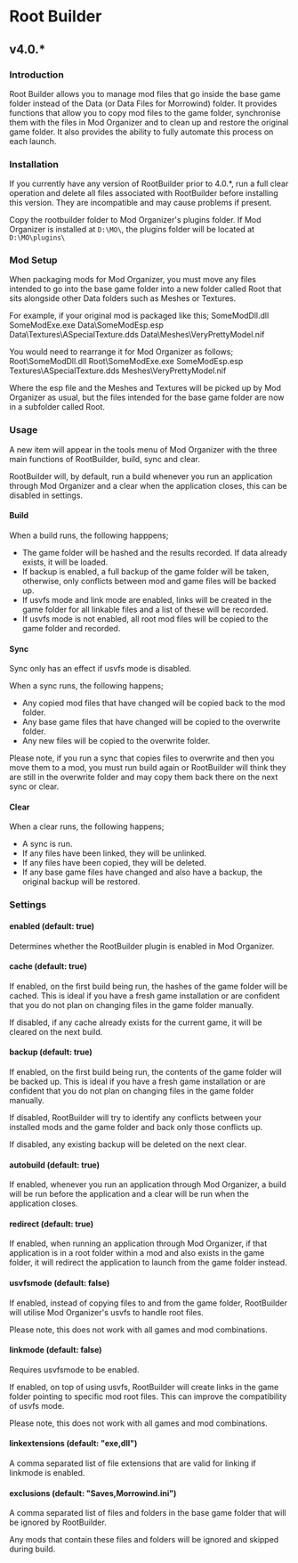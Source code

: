# Root Builder
## v4.0.*

### Introduction
Root Builder allows you to manage mod files that go inside the base game folder instead of the Data (or Data Files for Morrowind) folder. It provides functions that allow you to copy mod files to the game folder, synchronise them with the files in Mod Organizer and to clean up and restore the original game folder. It also provides the ability to fully automate this process on each launch.

### Installation
If you currently have any version of RootBuilder prior to 4.0.*, run a full clear operation and delete all files associated with RootBuilder before installing this version. They are incompatible and may cause problems if present.

Copy the rootbuilder folder to Mod Organizer's plugins folder. If Mod Organizer is installed at `D:\MO\`, the plugins folder will be located at `D:\MO\plugins\`

### Mod Setup
When packaging mods for Mod Organizer, you must move any files intended to go into the base game folder into a new folder called Root that sits alongside other Data folders such as Meshes or Textures. 

For example, if your original mod is packaged like this;
	SomeModDll.dll
	SomeModExe.exe
	Data\SomeModEsp.esp
	Data\Textures\ASpecialTexture.dds
	Data\Meshes\VeryPrettyModel.nif

You would need to rearrange it for Mod Organizer as follows;
	Root\SomeModDll.dll
	Root\SomeModExe.exe
	SomeModEsp.esp
	Textures\ASpecialTexture.dds
	Meshes\VeryPrettyModel.nif

Where the esp file and the Meshes and Textures will be picked up by Mod Organizer as usual, but the files intended for the base game folder are now in a subfolder called Root.

### Usage
A new item will appear in the tools menu of Mod Organizer with the three main functions of RootBuilder, build, sync and clear.

RootBuilder will, by default, run a build whenever you run an application through Mod Organizer and a clear when the application closes, this can be disabled in settings.

#### Build
When a build runs, the following happpens;
- The game folder will be hashed and the results recorded. If data already exists, it will be loaded.
- If backup is enabled, a full backup of the game folder will be taken, otherwise, only conflicts between mod and game files will be backed up.
- If usvfs mode and link mode are enabled, links will be created in the game folder for all linkable files and a list of these will be recorded.
- If usvfs mode is not enabled, all root mod files will be copied to the game folder and recorded.

#### Sync
Sync only has an effect if usvfs mode is disabled.

When a sync runs, the following happens;
- Any copied mod files that have changed will be copied back to the mod folder.
- Any base game files that have changed will be copied to the overwrite folder.
- Any new files will be copied to the overwrite folder.

Please note, if you run a sync that copies files to overwrite and then you move them to a mod, you must run build again or RootBuilder will think they are still in the overwrite folder and may copy them back there on the next sync or clear.

#### Clear
When a clear runs, the following happens;
- A sync is run.
- If any files have been linked, they will be unlinked.
- If any files have been copied, they will be deleted.
- If any base game files have changed and also have a backup, the original backup will be restored.

### Settings

#### enabled (default: true)
Determines whether the RootBuilder plugin is enabled in Mod Organizer.

#### cache (default: true)
If enabled, on the first build being run, the hashes of the game folder will be cached. This is ideal if you have a fresh game installation or are confident that you do not plan on changing files in the game folder manually.

If disabled, if any cache already exists for the current game, it will be cleared on the next build.

#### backup (default: true)
If enabled, on the first build being run, the contents of the game folder will be backed up. This is ideal if you have a fresh game installation or are confident that you do not plan on changing files in the game folder manually.

If disabled, RootBuilder will try to identify any conflicts between your installed mods and the game folder and back only those conflicts up.

If disabled, any existing backup will be deleted on the next clear.

#### autobuild (default: true)
If enabled, whenever you run an application through Mod Organizer, a build will be run before the application and a clear will be run when the application closes.

#### redirect (default: true)
If enabled, when running an application through Mod Organizer, if that application is in a root folder within a mod and also exists in the game folder, it will redirect the application to launch from the game folder instead.

#### usvfsmode (default: false)
If enabled, instead of copying files to and from the game folder, RootBuilder will utilise Mod Organizer's usvfs to handle root files. 

Please note, this does not work with all games and mod combinations.

#### linkmode (default: false)
Requires usvfsmode to be enabled.

If enabled, on top of using usvfs, RootBuilder will create links in the game folder pointing to specific mod root files. This can improve the compatibility of usvfs mode.

Please note, this does not work with all games and mod combinations.

#### linkextensions (default: "exe,dll")
A comma separated list of file extensions that are valid for linking if linkmode is enabled.

#### exclusions (default: "Saves,Morrowind.ini")
A comma separated list of files and folders in the base game folder that will be ignored by RootBuilder.

Any mods that contain these files and folders will be ignored and skipped during build.
